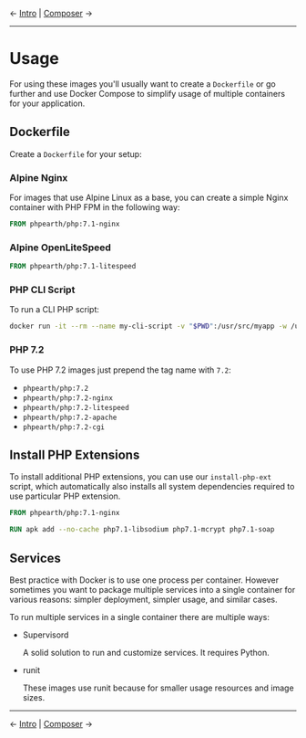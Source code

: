 &larr; [Intro](01-intro.md) | [Composer](03-composer.md) &rarr;

---

# Usage

For using these images you'll usually want to create a `Dockerfile` or go further
and use Docker Compose to simplify usage of multiple containers for your application.

## Dockerfile

Create a `Dockerfile` for your setup:

### Alpine Nginx

For images that use Alpine Linux as a base, you can create a simple Nginx container
with PHP FPM in the following way:

```Dockerfile
FROM phpearth/php:7.1-nginx
```

### Alpine OpenLiteSpeed

```Dockerfile
FROM phpearth/php:7.1-litespeed
```

### PHP CLI Script

To run a CLI PHP script:

```bash
docker run -it --rm --name my-cli-script -v "$PWD":/usr/src/myapp -w /usr/src/myapp phpearth/php php script.php
```

### PHP 7.2

To use PHP 7.2 images just prepend the tag name with `7.2`:

* `phpearth/php:7.2`
* `phpearth/php:7.2-nginx`
* `phpearth/php:7.2-litespeed`
* `phpearth/php:7.2-apache`
* `phpearth/php:7.2-cgi`

## Install PHP Extensions

To install additional PHP extensions, you can use our `install-php-ext` script,
which automatically also installs all system dependencies required to use particular
PHP extension.

```Dockerfile
FROM phpearth/php:7.1-nginx

RUN apk add --no-cache php7.1-libsodium php7.1-mcrypt php7.1-soap
```

## Services

Best practice with Docker is to use one process per container. However sometimes
you want to package multiple services into a single container for various reasons:
simpler deployment, simpler usage, and similar cases.

To run multiple services in a single container there are multiple ways:

* Supervisord

  A solid solution to run and customize services. It requires Python.

* runit

  These images use runit because for smaller usage resources and image sizes.

---
&larr; [Intro](01-intro.md) | [Composer](03-composer.md) &rarr;
